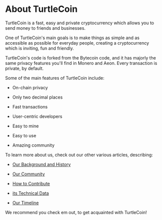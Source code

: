 # About TurtleCoin

TurtleCoin is a fast, easy and private cryptocurrency which allows you to send money to friends and businesses.

One of TurtleCoin's main goals is to make things as simple and as accessible as possible for everyday people, creating a cryptocurrency which is inviting, fun and friendly.

TurtleCoin's code is forked from the Bytecoin code, and it has majorly the same privacy features you'll find in Monero and Aeon. Every transaction is private, by default.

Some of the main features of TurtleCoin include:

- On-chain privacy

- Only two decimal places

- Fast transactions

- User-centric developers

- Easy to mine

- Easy to use

- Amazing community



To learn more about us, check out our other various articles, describing:

- [Our Background and History](../Background-and-History)

- [Our Community](../Community)

- [How to Contribute](../Contributing)

- [its Technical Data](../Technical-Data)

- [Our Timeline](../Timeline) 

We recommend you check em out, to get acquainted with TurtleCoin!
